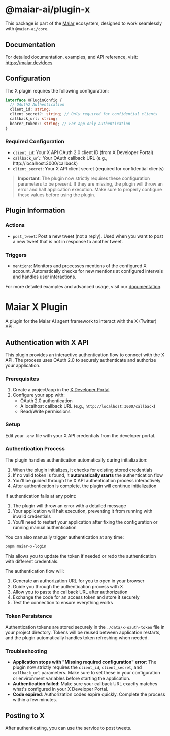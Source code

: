 # @maiar-ai/plugin-x

This package is part of the [Maiar](https://maiar.dev) ecosystem, designed to work seamlessly with `@maiar-ai/core`.

## Documentation

For detailed documentation, examples, and API reference, visit:
https://maiar.dev/docs

## Configuration

The X plugin requires the following configuration:

```typescript
interface XPluginConfig {
  // OAuth2 Authentication
  client_id: string;
  client_secret?: string; // Only required for confidential clients
  callback_url: string;
  bearer_token?: string; // For app-only authentication
}
```

### Required Configuration

- `client_id`: Your X API OAuth 2.0 client ID (from X Developer Portal)
- `callback_url`: Your OAuth callback URL (e.g., http://localhost:3000/callback)
- `client_secret`: Your X API client secret (required for confidential clients)

> **Important**: The plugin now strictly requires these configuration parameters to be present. If they are missing, the plugin will throw an error and halt application execution. Make sure to properly configure these values before using the plugin.

## Plugin Information

### Actions

- `post_tweet`: Post a new tweet (not a reply). Used when you want to post a new tweet that is not in response to another tweet.

### Triggers

- `mentions`: Monitors and processes mentions of the configured X account. Automatically checks for new mentions at configured intervals and handles user interactions.

For more detailed examples and advanced usage, visit our [documentation](https://maiar.dev/docs).

# Maiar X Plugin

A plugin for the Maiar AI agent framework to interact with the X (Twitter) API.

## Authentication with X API

This plugin provides an interactive authentication flow to connect with the X API. The process uses OAuth 2.0 to securely authenticate and authorize your application.

### Prerequisites

1. Create a project/app in the [X Developer Portal](https://developer.twitter.com/en/portal/dashboard)
2. Configure your app with:
   - OAuth 2.0 authentication
   - A localhost callback URL (e.g., `http://localhost:3000/callback`)
   - Read/Write permissions

### Setup

Edit your `.env` file with your X API credentials from the developer portal.

### Authentication Process

The plugin handles authentication automatically during initialization:

1. When the plugin initializes, it checks for existing stored credentials
2. If no valid token is found, it **automatically starts** the authentication flow
3. You'll be guided through the X API authentication process interactively
4. After authentication is complete, the plugin will continue initialization

If authentication fails at any point:

1. The plugin will throw an error with a detailed message
2. Your application will halt execution, preventing it from running with invalid credentials
3. You'll need to restart your application after fixing the configuration or running manual authentication

You can also manually trigger authentication at any time:

```bash
pnpm maiar-x-login
```

This allows you to update the token if needed or redo the authentication with different credentials.

The authentication flow will:

1. Generate an authorization URL for you to open in your browser
2. Guide you through the authentication process with X
3. Allow you to paste the callback URL after authorization
4. Exchange the code for an access token and store it securely
5. Test the connection to ensure everything works

### Token Persistence

Authentication tokens are stored securely in the `./data/x-oauth-token` file in your project directory. Tokens will be reused between application restarts, and the plugin automatically handles token refreshing when needed.

### Troubleshooting

- **Application stops with "Missing required configuration" error**: The plugin now strictly requires the `client_id`, `client_secret`, and `callback_url` parameters. Make sure to set these in your configuration or environment variables before starting the application.
- **Authentication failed**: Make sure your callback URL exactly matches what's configured in your X Developer Portal.
- **Code expired**: Authorization codes expire quickly. Complete the process within a few minutes.

## Posting to X

After authenticating, you can use the service to post tweets.
